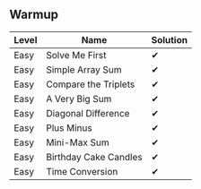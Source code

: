 ## Warmup

|Level|Name                 |Solution|
|-----|---------------------|--------|
|Easy |Solve Me First       |✔      |
|Easy |Simple Array Sum     |✔      |
|Easy |Compare the Triplets |✔      |
|Easy |A Very Big Sum       |✔      |
|Easy |Diagonal Difference  |✔      |
|Easy |Plus Minus           |✔      |
|Easy |Mini-Max Sum         |✔      |
|Easy |Birthday Cake Candles|✔      |
|Easy |Time Conversion      |✔      |